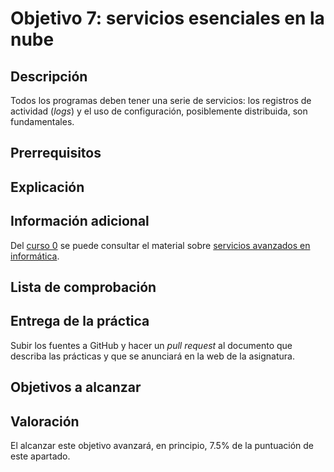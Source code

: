 # Objetivo 7: servicios esenciales en la nube

## Descripción

Todos los programas deben tener una serie de servicios: los registros
de actividad (*logs*) y el uso de configuración, posiblemente
distribuida, son fundamentales.

## Prerrequisitos

## Explicación


## Información adicional

Del [curso 0](https://jj.github.io/curso-tdd) se puede consultar el
material sobre [servicios avanzados en informática](https://github.com/JJ/curso-tdd/blob/master/temas/servicios.md).

## Lista de comprobación

## Entrega de la práctica

Subir los fuentes a GitHub y hacer un *pull request* al documento que
describa las prácticas y que se anunciará en la web de la
asignatura.



## Objetivos a alcanzar



## Valoración

El alcanzar este objetivo avanzará, en principio, 7.5% de la puntuación de este
apartado.
